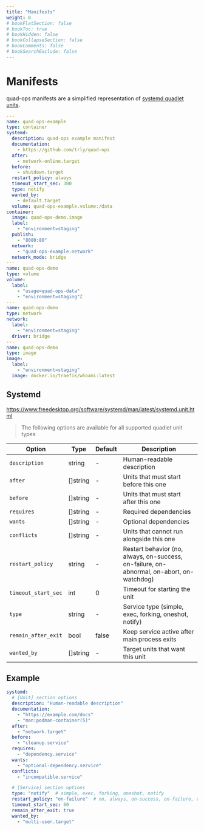 ```yaml
---
title: "Manifests"
weight: 0
# bookFlatSection: false
# bookToc: true
# bookHidden: false
# bookCollapseSection: false
# bookComments: false
# bookSearchExclude: false
---
```


# Manifests

quad-ops manifests are a simplified representation of [systemd quadlet units](https://docs.podman.io/en/latest/markdown/podman-systemd.unit.5.html).


```yaml
---
name: quad-ops-example
type: container
systemd:
  description: quad-ops example manifest
  documentation:
    - https://github.com/trly/quad-ops
  after:
    - network-online.target
  before:
    - shutdown.target
  restart_policy: always
  timeout_start_sec: 300
  type: notify
  wanted_by:
    - default.target
  volume: quad-ops-example.volume:/data
container:
  image: quad-ops-demo.image
  label:
    - "environment=staging"
  publish:
    - "8080:80"
  network:
    - "quad-ops-example.network"
  network_mode: bridge
---
name: quad-ops-demo
type: volume
volume:
  label:
    - "usage=quad-ops-data"
    - "environment=staging"Z
---
name: quad-ops-demo
type: network
network:
  label:
    - "environment=staging"
  driver: bridge
---
name: quad-ops-demo
type: image
image:
  label:
    - "environment=staging"
  image: docker.io/traefik/whoami:latest
```

## Systemd

https://www.freedesktop.org/software/systemd/man/latest/systemd.unit.html

> The following options are available for all supported quadlet unit types

| Option | Type | Default | Description |
|--------|------|---------|-------------|
| `description` | string | - | Human-readable description |
| `after` | []string | - | Units that must start before this one |
| `before` | []string | - | Units that must start after this one |
| `requires` | []string | - | Required dependencies |
| `wants` | []string | - | Optional dependencies |
| `conflicts` | []string | - | Units that cannot run alongside this one |
| `restart_policy` | string | - | Restart behavior (no, always, on-success, on-failure, on-abnormal, on-abort, on-watchdog) |
| `timeout_start_sec` | int | 0 | Timeout for starting the unit |
| `type` | string | - | Service type (simple, exec, forking, oneshot, notify) |
| `remain_after_exit` | bool | false | Keep service active after main process exits |
| `wanted_by` | []string | - | Target units that want this unit |

## Example

```yaml
systemd:
  # [Unit] section options
  description: "Human-readable description"
  documentation:
    - "https://example.com/docs"
    - "man:podman-container(5)"
  after:
    - "network.target"
  before:
    - "cleanup.service"
  requires:
    - "dependency.service"
  wants:
    - "optional-dependency.service"
  conflicts:
    - "incompatible.service"

  # [Service] section options
  type: "notify"  # simple, exec, forking, oneshot, notify
  restart_policy: "on-failure"  # no, always, on-success, on-failure, on-abnormal, on-abort, on-watchdog
  timeout_start_sec: 60
  remain_after_exit: true
  wanted_by:
    - "multi-user.target"
```
